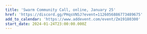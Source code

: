 ```yaml
---
title: 'Swarm Community Call, online, January 25'
href: 'https://discord.gg/PHqsVNSJ?event=1126056886773489675'
add_to_calendar: 'https://www.addevent.com/event/Zm19180300'
start_date: 2024-01-24T23:00:00.000Z
---
```


